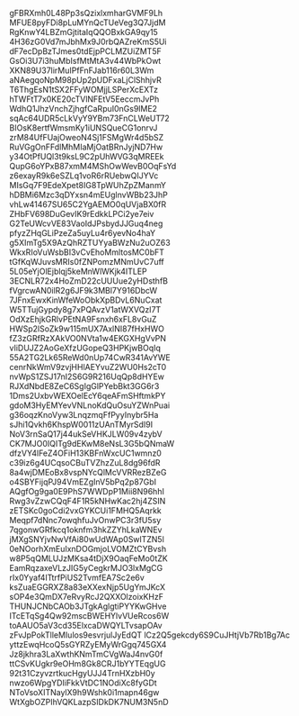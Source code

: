 gFBRXmh0L48Pp3sQzixlxmharGVMF9Lh
MFUE8pyFDi8pLuMYnQcTUeVeg3Q7JjdM
RgKnwY4LBZmGjtitaIqQQOBxkGA9qy15
4H36zG0Vd7mJbhMx9J0rbQAZreKmS5Ui
dF7ecDpBzTJmes0tdEjpPCLMZUiZMT5F
GsOi3U7i3huMbIsfMtMtA3v44WbPkOwt
XKN89U37lirMuIPfFnFJab116r60L3Wm
aNAegqoNpM98pUp2pUDFxaLjClShhjvR
T6ThgEsN1tSX2FFyWOMjjLSPerXcEXTz
hTWFtT7x0KE20cTVlNFEtV5EeccmJvPh
WdhQ1JhzVnchZjhgfCaRpuI0nGs9lME2
sqAc64UDR5cLkVyY9YBm73FnCLWeUT72
BIOsK8ertfWmsmKy1iUNSQueCG1onrvJ
zrM84UfFUajOweoN4Sj1FSMgWr4d5bSZ
RuVGgOnFFdlMhMIaMjOatBRnJyjND7Hw
y34OtPfUQl3t9ksL9C2pUhWVG3qMREEk
QupG6oYPxB87xmM4MShOwWevB0OqFsYd
z6exayR9k6eSZLq1voR6rRUebwQIJYVc
MIsGq7F9EdeXpet8IG8TpWUhZpZManmY
hDBMi6Mzc3qDYxsn4mEUglnvWBb23JhP
vhLw41467SU65C2YgAEMO0qUVjaBX0fR
ZHbFV698DuGevIK9rEdkkLPCi2ye7eiv
G2TeUWcvVE83VaoIdJPsbydJJGuq4neg
pfyzZHqGLiPzeZa5uyLu4r6yevNo4haY
g5XImTg5X9AzQhRZTUYyaBWzNu2uOZ63
WkxRIoVuWsbBI3vCvEhoMmltosMC0bFT
tGfKqWJuvsMRIs0fZNPomzMNmUvC7uff
5L05eYjOlEjblqj5keMnWlWKjk4ITLEP
3ECNLR72x4HoZmD22cUUUue2yHDsthfB
fVgrcwAN0ilR2g6JF9k3MBl7Y916DbcW
7JFnxEwxKinWfeWoObkXpBDvL6NuCxat
W5TTujGypdy8g7xPQAvzV1atWXVQzI7T
OdXzEhjkGRlvPEtNA9Fsnxh6xFL8vGuZ
HWSp2lSoZk9w115mUX7AxlNI87fHxHWO
fZ3zGRfRzXAkVO0NVta1w4EKGXHgVvPN
vIiDUJZ2AoGeXfzUGopeQ3HPKjwBOqIq
55A2TG2Lk65ReWd0nUp74CwR341AvYWE
cenrNkWmV9zvjHHlAEYvuZ2WU0Hs2cT0
nvWpS1ZSJ17nI2S6G9R216UqQp8dHYEw
RJXdNbdE8ZeC6SgIgGlPYebBkt3GG6r3
1Dms2UxbvWEXOelEcY6qeAFmSHftmkPY
gdoM3HyEMYevVNLnoKdQuOsuYZWnPuai
g36oqzKnoVyw3LnqzmqFfPyyInybr5Ha
sJhi1Qvkh6KhspW0011zUAnTMyrSdI9I
NoV3rnSaQ17j44ukSeVHKJLW09v4zybV
CK7MJO0IQITg9dEKwM8eNsL3G5bQNmaW
dfzVY4lFeZ4OFiH13KBFnWxcUC1wmnz0
c39iz6g4UCqsoCBuTVZhzZuL8dg96fdR
8a4wjDMEoBx8vspNYcQlMcVVRRezBZeG
o4SBYFijqPJ94VmEZgInV5bPq2p87GbI
AQgfOg9ga0E9PhS7WWDpP1Mii8N96hhI
Rwg3vZzwCQqF4F1R5kNHwKac2hj4ZSIN
zETSKc0goCdi2vxGYKCUi1FMHQ5Aqrkk
Meqpf7dNnc7owqhfuJvOnwPC3r3fU5sy
7qgonwGRfkcq1oknfm3hkZZYhLkaWNEv
jMXgSNYjvNwVfAi80wUdWAp0SwlTZN5l
0eNOorhXmEuIxnDOGmjoLVOMZtCYBvsh
w8P5qQMLUJzMKsa4tDjX9OaqFeMo0tZK
EamRqzaxeVLzJIG5yCegkrMJO3lxMgCG
rIx0Yyaf4ITtrfPiUS2TvmfEA7Sc2e6v
ksZuaEGGRXZ8a83eXXexNjp5UgYmJKcX
sOP4e3QmDX7eRvyRcJ2QXXOlzoixKHzF
THUNJCNbCAOb3JTgkAglgtiPYYKwGHve
ITcETqSg4Qw92mscBWEHYlvVUeRcos6W
toAAUO5aV3cd35ElxcaDWQYLTvsapOAv
zFvJpPokTlleMIulos9esvrjulJyEdQT
lCz2Q5gekcdy6S9CuJHtjVb7Rb1Bg7Ac
yttzEwqHcoQ5sGYRZyEMyWrGgq745GX4
Jz8jkhra3LaXwthKNmTmCVgWaJ4nvG0f
ttCSvKUgkr9eOHm8Gk8CRJ1bYYTEqgUG
92t31CzyvzrtkucHgyUJJ4TrnHXzbH0y
nwzo6WpgYDIiFkkVtDC1NOdiXc8fyGDt
NToVsoXITNaylX9h9Wshk0i1mapn46gw
WtXgbOZPIhVQKLazpSIDkDK7NUM3N5nD
